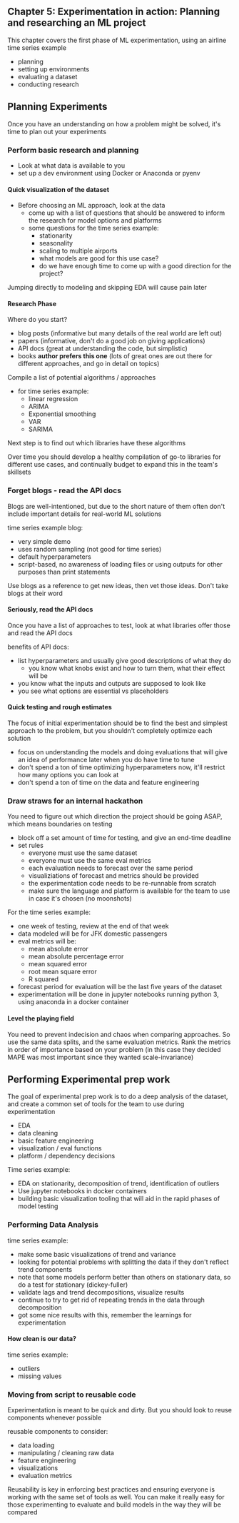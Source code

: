 ## Chapter 5: Experimentation in action: Planning and researching an ML project

This chapter covers the first phase of ML experimentation, using an airline time series example

- planning
- setting up environments
- evaluating a dataset
- conducting research

## Planning Experiments

Once you have an understanding on how a problem might be solved, it's time to plan out your experiments

### Perform basic research and planning

- Look at what data is available to you
- set up a dev environment using Docker or Anaconda or pyenv

#### Quick visualization of the dataset

- Before choosing an ML approach, look at the data
  - come up with a list of questions that should be answered to inform the research for model options and platforms
  - some questions for the time series example:
    - stationarity
    - seasonality
    - scaling to multiple airports
    - what models are good for this use case?
    - do we have enough time to come up with a good direction for the project?

Jumping directly to modeling and skipping EDA will cause pain later

#### Research Phase

Where do you start?

- blog posts (informative but many details of the real world are left out)
- papers (informative, don't do a good job on giving applications)
- API docs (great at understanding the code, but simplistic)
- books **author prefers this one** (lots of great ones are out there for different approaches, and go in detail on topics)

Compile a list of potential algorithms / approaches

- for time series example:
  - linear regression
  - ARIMA
  - Exponential smoothing
  - VAR
  - SARIMA

Next step is to find out which libraries have these algorithms

Over time you should develop a healthy compilation of go-to libraries for different use cases, and continually budget to expand this in the team's skillsets

### Forget blogs - read the API docs

Blogs are well-intentioned, but due to the short nature of them often don't include important details for real-world ML solutions

time series example blog:

- very simple demo
- uses random sampling (not good for time series)
- default hyperparameters
- script-based, no awareness of loading files or using outputs for other purposes than print statements

Use blogs as a reference to get new ideas, then vet those ideas. Don't take blogs at their word

#### Seriously, read the API docs

Once you have a list of approaches to test, look at what libraries offer those and read the API docs

benefits of API docs:

- list hyperparameters and usually give good descriptions of what they do
  - you know what knobs exist and how to turn them, what their effect will be
- you know what the inputs and outputs are supposed to look like
- you see what options are essential vs placeholders

#### Quick testing and rough estimates

The focus of initial experimentation should be to find the best and simplest approach to the problem, but you shouldn't completely optimize each solution

- focus on understanding the models and doing evaluations that will give an idea of performance later when you do have time to tune
- don't spend a ton of time optimizing hyperparameters now, it'll restrict how many options you can look at
- don't spend a ton of time on the data and feature engineering

### Draw straws for an internal hackathon

You need to figure out which direction the project should be going ASAP, which means boundaries on testing

- block off a set amount of time for testing, and give an end-time deadline
- set rules
  - everyone must use the same dataset
  - everyone must use the same eval metrics
  - each evaluation needs to forecast over the same period
  - visualiziations of forecast and metrics should be provided
  - the experimentation code needs to be re-runnable from scratch
  - make sure the language and platform is available for the team to use in case it's chosen (no moonshots)

For the time series example:

- one week of testing, review at the end of that week
- data modeled will be for JFK domestic passengers
- eval metrics will be:
  - mean absolute error
  - mean absolute percentage error
  - mean squared error
  - root mean square error
  - R squared
- forecast period for evaluation will be the last five years of the dataset
- experimentation will be done in jupyter notebooks running python 3, using anaconda in a docker container

#### Level the playing field

You need to prevent indecision and chaos when comparing approaches. So use the same data splits, and the same evaluation metrics. Rank the metrics in order of importance based on your problem (in this case they decided MAPE was most important since they wanted scale-invariance)

## Performing Experimental prep work

The goal of experimental prep work is to do a deep analysis of the dataset, and create a common set of tools for the team to use during experimentation

- EDA
- data cleaning
- basic feature engineering
- visualization / eval functions
- platform / dependency decisions

Time series example:

- EDA on stationarity, decomposition of trend, identification of outliers
- Use jupyter notebooks in docker containers
- building basic visualization tooling that will aid in the rapid phases of model testing

### Performing Data Analysis

time series example:

- make some basic visualizations of trend and variance
- looking for potential problems with splitting the data if they don't reflect trend components
- note that some models perform better than others on stationary data, so do a test for stationary (dickey-fuller)
- validate lags and trend decompositions, visualize results
- continue to try to get rid of repeating trends in the data through decomposition
- got some nice results with this, remember the learnings for experimentation

#### How clean is our data?

time series example:

- outliers
- missing values

### Moving from script to reusable code

Experimentation is meant to be quick and dirty. But you should look to reuse components whenever possible

reusable components to consider:

- data loading
- manipulating / cleaning raw data
- feature engineering
- visualizations
- evaluation metrics

Reusability is key in enforcing best practices and ensuring everyone is working with the same set of tools as well. You can make it really easy for those experimenting to evaluate and build models in the way they will be compared
